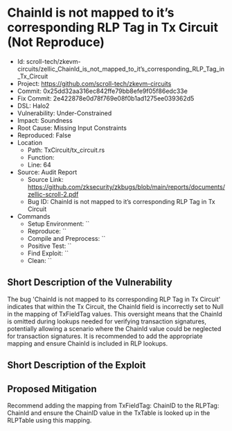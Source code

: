 # ChainId is not mapped to it’s corresponding RLP Tag in Tx Circuit (Not Reproduce)

* Id: scroll-tech/zkevm-circuits/zellic_ChainId_is_not_mapped_to_it’s_corresponding_RLP_Tag_in_Tx_Circuit
* Project: https://github.com/scroll-tech/zkevm-circuits
* Commit: 0x25dd32aa316ec842ffe79bb8efe9f05f86edc33e
* Fix Commit: 2e422878e0d78f769e08f0b1ad1275ee039362d5
* DSL: Halo2
* Vulnerability: Under-Constrained
* Impact: Soundness
* Root Cause: Missing Input Constraints
* Reproduced: False
* Location
  - Path: TxCircuit/tx_circuit.rs
  - Function: 
  - Line: 64
* Source: Audit Report
  - Source Link: https://github.com/zksecurity/zkbugs/blob/main/reports/documents/zellic-scroll-2.pdf
  - Bug ID: ChainId is not mapped to it’s corresponding RLP Tag in Tx Circuit
* Commands
  - Setup Environment: ``
  - Reproduce: ``
  - Compile and Preprocess: ``
  - Positive Test: ``
  - Find Exploit: ``
  - Clean: ``

## Short Description of the Vulnerability

The bug 'ChainId is not mapped to its corresponding RLP Tag in Tx Circuit' indicates that within the Tx Circuit, the ChainId field is incorrectly set to Null in the mapping of TxFieldTag values. This oversight means that the ChainId is omitted during lookups needed for verifying transaction signatures, potentially allowing a scenario where the ChainId value could be neglected for transaction signatures. It is recommended to add the appropriate mapping and ensure ChainId is included in RLP lookups.

## Short Description of the Exploit



## Proposed Mitigation

Recommend adding the mapping from TxFieldTag: ChainID to the RLPTag: ChainId and ensure the ChainID value in the TxTable is looked up in the RLPTable using this mapping.

